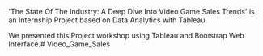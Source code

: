 'The State Of The Industry: A Deep Dive Into Video Game Sales Trends' is an Internship Project based on Data Analytics with Tableau.

We presented this Project workshop using Tableau and Bootstrap Web Interface.# Video_Game_Sales
